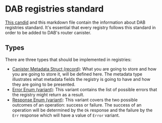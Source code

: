 # DAB registries standard
[This candid](https://github.com/Psychedelic/dab/blob/main/standard.did) and this markdown file contain the information about DAB registries standard. It's essential that every registry follows this standard in order to be added to DAB's router canister.

## Types
There are three types that should be implemented in registries:

- [Canister Metadata Struct (record)](https://github.com/Psychedelic/dab/blob/fa4019d0fc3f723e5713fefd737f394dff8fcd29/standard.did#L13): What you are going to store and how you are going to store it, will be defined here. The metadata type illustrates what metadata fields the registry is going to have and how they are going to be presented.
- [Error Enum (variant)](https://github.com/Psychedelic/dab/blob/fa4019d0fc3f723e5713fefd737f394dff8fcd29/standard.did#L21): This variant contains the list of possible errors that the registry might return as a result.
- [Response Enum (variant)](https://github.com/Psychedelic/dab/blob/fa4019d0fc3f723e5713fefd737f394dff8fcd29/standard.did#L28): This variant covers the two possible outcomes of an operation: success or failure. The success of an operation will be determined by the `Ok` response and the failure by the `Err` response which will have a value of `Error` variant.
